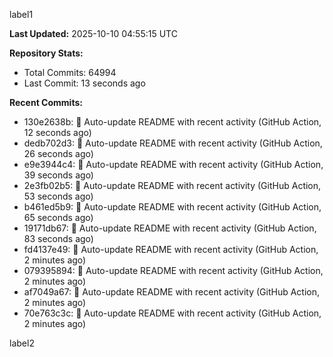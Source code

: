 
label1 
<!-- ACTIVITY_START -->
**Last Updated:** 2025-10-10 04:55:15 UTC

**Repository Stats:**
- Total Commits: 64994
- Last Commit: 13 seconds ago

**Recent Commits:**
- 130e2638b: 🤖 Auto-update README with recent activity (GitHub Action, 12 seconds ago)
- dedb702d3: 🤖 Auto-update README with recent activity (GitHub Action, 26 seconds ago)
- e9e3944c4: 🤖 Auto-update README with recent activity (GitHub Action, 39 seconds ago)
- 2e3fb02b5: 🤖 Auto-update README with recent activity (GitHub Action, 53 seconds ago)
- b461ed5b9: 🤖 Auto-update README with recent activity (GitHub Action, 65 seconds ago)
- 19171db67: 🤖 Auto-update README with recent activity (GitHub Action, 83 seconds ago)
- fd4137e49: 🤖 Auto-update README with recent activity (GitHub Action, 2 minutes ago)
- 079395894: 🤖 Auto-update README with recent activity (GitHub Action, 2 minutes ago)
- af7049a67: 🤖 Auto-update README with recent activity (GitHub Action, 2 minutes ago)
- 70e763c3c: 🤖 Auto-update README with recent activity (GitHub Action, 2 minutes ago)
<!-- ACTIVITY_END -->

label2
